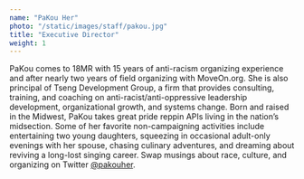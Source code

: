 ```yaml
---
name: "PaKou Her"
photo: "/static/images/staff/pakou.jpg"
title: "Executive Director"
weight: 1
---
```

PaKou comes to 18MR with 15 years of anti-racism organizing experience and after nearly two years of field organizing with MoveOn.org. She is also principal of Tseng Development Group, a firm that provides consulting, training, and coaching on anti-racist/anti-oppressive leadership development, organizational growth, and systems change. Born and raised in the Midwest, PaKou takes great pride reppin APIs living in the nation’s midsection. Some of her favorite non-campaigning activities include entertaining two young daughters, squeezing in occasional adult-only evenings with her spouse, chasing culinary adventures, and dreaming about reviving a long-lost singing career. Swap musings about race, culture, and organizing on Twitter [@pakouher](https://www.twitter.com/pakouher).
